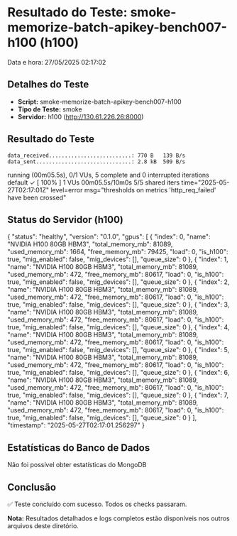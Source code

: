 # Resultado do Teste: smoke-memorize-batch-apikey-bench007-h100 (h100)

Data e hora: 27/05/2025 02:17:02

## Detalhes do Teste

* **Script:** smoke-memorize-batch-apikey-bench007-h100
* **Tipo de Teste:** smoke
* **Servidor:** h100 (http://130.61.226.26:8000)

## Resultado do Teste

    data_received..........................: 770 B   139 B/s
    data_sent..............................: 2.8 kB  509 B/s




running (00m05.5s), 0/1 VUs, 5 complete and 0 interrupted iterations
default ✓ [ 100% ] 1 VUs  00m05.5s/10m0s  5/5 shared iters
time="2025-05-27T02:17:01Z" level=error msg="thresholds on metrics 'http_req_failed' have been crossed"

## Status do Servidor (h100)

{
  "status": "healthy",
  "version": "0.1.0",
  "gpus": [
    {
      "index": 0,
      "name": "NVIDIA H100 80GB HBM3",
      "total_memory_mb": 81089,
      "used_memory_mb": 1664,
      "free_memory_mb": 79425,
      "load": 0,
      "is_h100": true,
      "mig_enabled": false,
      "mig_devices": [],
      "queue_size": 0
    },
    {
      "index": 1,
      "name": "NVIDIA H100 80GB HBM3",
      "total_memory_mb": 81089,
      "used_memory_mb": 472,
      "free_memory_mb": 80617,
      "load": 0,
      "is_h100": true,
      "mig_enabled": false,
      "mig_devices": [],
      "queue_size": 0
    },
    {
      "index": 2,
      "name": "NVIDIA H100 80GB HBM3",
      "total_memory_mb": 81089,
      "used_memory_mb": 472,
      "free_memory_mb": 80617,
      "load": 0,
      "is_h100": true,
      "mig_enabled": false,
      "mig_devices": [],
      "queue_size": 0
    },
    {
      "index": 3,
      "name": "NVIDIA H100 80GB HBM3",
      "total_memory_mb": 81089,
      "used_memory_mb": 472,
      "free_memory_mb": 80617,
      "load": 0,
      "is_h100": true,
      "mig_enabled": false,
      "mig_devices": [],
      "queue_size": 0
    },
    {
      "index": 4,
      "name": "NVIDIA H100 80GB HBM3",
      "total_memory_mb": 81089,
      "used_memory_mb": 472,
      "free_memory_mb": 80617,
      "load": 0,
      "is_h100": true,
      "mig_enabled": false,
      "mig_devices": [],
      "queue_size": 0
    },
    {
      "index": 5,
      "name": "NVIDIA H100 80GB HBM3",
      "total_memory_mb": 81089,
      "used_memory_mb": 472,
      "free_memory_mb": 80617,
      "load": 0,
      "is_h100": true,
      "mig_enabled": false,
      "mig_devices": [],
      "queue_size": 0
    },
    {
      "index": 6,
      "name": "NVIDIA H100 80GB HBM3",
      "total_memory_mb": 81089,
      "used_memory_mb": 472,
      "free_memory_mb": 80617,
      "load": 0,
      "is_h100": true,
      "mig_enabled": false,
      "mig_devices": [],
      "queue_size": 0
    },
    {
      "index": 7,
      "name": "NVIDIA H100 80GB HBM3",
      "total_memory_mb": 81089,
      "used_memory_mb": 472,
      "free_memory_mb": 80617,
      "load": 0,
      "is_h100": true,
      "mig_enabled": false,
      "mig_devices": [],
      "queue_size": 0
    }
  ],
  "timestamp": "2025-05-27T02:17:01.256297"
}

## Estatísticas do Banco de Dados

Não foi possível obter estatísticas do MongoDB

## Conclusão

✅ Teste concluído com sucesso. Todos os checks passaram.

**Nota:** Resultados detalhados e logs completos estão disponíveis nos outros arquivos deste diretório.
